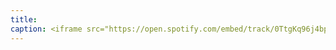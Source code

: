 ```yaml
---
title: 
caption: <iframe src="https://open.spotify.com/embed/track/0TtgKq96j4bpE5UQUDXrwH" width="100%" height="80" frameBorder="0" allowtransparency="true" allow="encrypted-media"></iframe>
---
```

